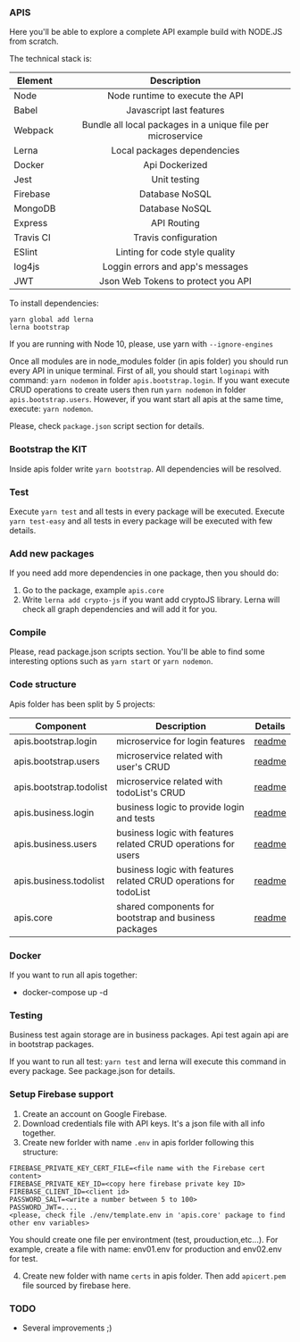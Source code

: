 ### APIS

Here you'll be able to explore a complete API example build with NODE.JS from scratch. 

The technical stack is: 

| Element       | Description                     | 
| --------------|:-------------------------------:| 
| Node          | Node runtime to execute the API |
| Babel         | Javascript last features        |   
| Webpack       | Bundle all local packages in a unique file per microservice       | 
| Lerna         | Local packages dependencies        |
| Docker        | Api Dockerized                     |
| Jest          | Unit testing                    |
| Firebase      | Database NoSQL                  |
| MongoDB       | Database NoSQL                  |
| Express       | API Routing                     |
| Travis CI     | Travis configuration            |
| ESlint        | Linting for code style quality  |
| log4js        | Loggin errors and app's messages|
| JWT           | Json Web Tokens to protect you API |


To install dependencies:
```
yarn global add lerna 
lerna bootstrap
``` 
If you are running with Node 10, please, use yarn with `--ignore-engines`

Once all modules are in node_modules folder (in apis folder) you should run every API in unique terminal.
First of all, you should start `loginapi` with command: `yarn nodemon` in folder `apis.bootstrap.login`.
If you want execute CRUD operations to create users then run `yarn nodemon` in folder `apis.bootstrap.users`.
However, if you want start all apis at the same time, execute: `yarn nodemon`.

Please, check `package.json` script section for details.

### Bootstrap the KIT

Inside apis folder write `yarn bootstrap`. All dependencies will be resolved.

### Test

Execute `yarn test` and all tests in every package will be executed.
Execute `yarn test-easy` and all tests in every package will be executed with few details.    

### Add new packages

If you need add more dependencies in one package, then you should do:
1) Go to the package, example `apis.core`
2) Write `lerna add crypto-js` if you want add cryptoJS library. Lerna will check all graph dependencies and will add it for you. 

### Compile

Please, read package.json scripts section. You'll be able to find some interesting options such as `yarn start` or `yarn nodemon`.

### Code structure

Apis folder has been split by 5 projects:

|Component | Description | Details |
|----------|-------------|------|
|apis.bootstrap.login| microservice for login features| [readme](./packages/apis.bootstrap.login) |
|apis.bootstrap.users| microservice related with user's CRUD| [readme](./packages/apis.bootstrap.users) |
|apis.bootstrap.todolist| microservice related with todoList's CRUD| [readme](./packages/apis.bootstrap.todolist) |
|apis.business.login| business logic to provide login and tests| [readme](./packages/apis.business.login) |
|apis.business.users| business logic with features related CRUD operations for users| [readme](./packages/apis.business.users) |
|apis.business.todolist| business logic with features related CRUD operations for todoList| [readme](./packages/apis.business.todolist) |
|apis.core| shared components for bootstrap and business packages|[readme](./packages/apis.core) |

### Docker

If you want to run all apis together: 

- docker-compose up -d

### Testing

Business test again storage are in business packages.
Api test again api are in bootstrap packages.

If you want to run all test: `yarn test` and lerna will execute this command in every package. 
See package.json for details. 

### Setup Firebase support

1) Create an account on Google Firebase.
2) Download credentials file with API keys. It's a json file with all info together. 
3) Create new forlder with name `.env` in apis forlder following this structure:
```
FIREBASE_PRIVATE_KEY_CERT_FILE=<file name with the Firebase cert content>
FIREBASE_PRIVATE_KEY_ID=<copy here firebase private key ID>
FIREBASE_CLIENT_ID=<client id>
PASSWORD_SALT=<write a number between 5 to 100>
PASSWORD_JWT=....
<please, check file ./env/template.env in 'apis.core' package to find other env variables>
```

You should create one file per environtment (test, prouduction,etc...). 
For example, create a file with name: env01.env for production and env02.env for test.

4) Create new folder with name `certs` in apis folder. Then add `apicert.pem` file sourced by firebase here.


### TODO

- Several improvements ;)


